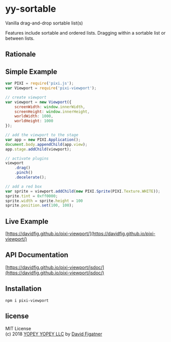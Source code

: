 # yy-sortable
Vanilla drag-and-drop sortable list(s)

Features include sortable and ordered lists. Dragging within a sortable list or between lists.

## Rationale


## Simple Example
```js
var PIXI = require('pixi.js');
var Viewport = require('pixi-viewport');

// create viewport
var viewport = new Viewport({
    screenWidth: window.innerWidth,
    screenHeight: window.innerHeight,
    worldWidth: 1000,
    worldHeight: 1000
});

// add the viewport to the stage
var app = new PIXI.Application();
document.body.appendChild(app.view);
app.stage.addChild(viewport);

// activate plugins
viewport
    .drag()
    .pinch()
    .decelerate();

// add a red box
var sprite = viewport.addChild(new PIXI.Sprite(PIXI.Texture.WHITE));
sprite.tint = 0xff0000;
sprite.width = sprite.height = 100
sprite.position.set(100, 100);
```

## Live Example
[https://davidfig.github.io/pixi-viewport/](https://davidfig.github.io/pixi-viewport/)

## API Documentation
[https://davidfig.github.io/pixi-viewport/jsdoc/](https://davidfig.github.io/pixi-viewport/jsdoc/)

## Installation

    npm i pixi-viewport

## license  
MIT License  
(c) 2018 [YOPEY YOPEY LLC](https://yopeyopey.com/) by [David Figatner](https://twitter.com/yopey_yopey/)
